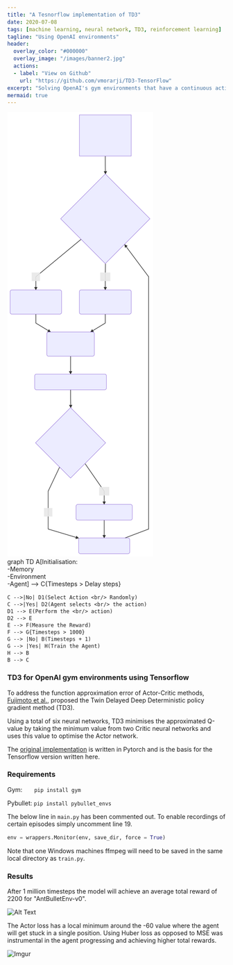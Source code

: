 ```yaml
---
title: "A Tesnorflow implementation of TD3"
date: 2020-07-08
tags: [machine learning, neural network, TD3, reinforcement learning]
tagline: "Using OpenAI environments"
header:
  overlay_color: "#000000"
  overlay_image: "/images/banner2.jpg"
  actions:
  - label: "View on Github"
    url: "https://github.com/vmorarji/TD3-TensorFlow"
excerpt: "Solving OpenAI's gym environments that have a continuous action space using TD3 in TensorFlow 2.x"
mermaid: true
---
```


<object data="/images/mermaid-diagram.svg" type="image/svg+xml">
  <img src="images/mermaid-diagram.svg" />
</object>

<div class="mermaid">
graph TD
    A[Initialisation: <br/> -Memory<br/> -Environment<br/> -Agent] --> C{Timesteps > Delay steps}

    C -->|No| D1(Select Action <br/> Randomly)
    C -->|Yes| D2(Agent selects <br/> the action)
    D1 --> E(Perform the <br/> action)
    D2 --> E    
    E --> F(Measure the Reward)
    F --> G{Timesteps > 1000}
    G --> |No| B(Timesteps + 1)
    G --> |Yes| H(Train the Agent)
    H --> B
    B --> C
</div>




### TD3 for OpenAI gym environments using Tensorflow

To address the function approximation error of Actor-Critic methods, [Fujimoto et al.,](https://arxiv.org/abs/1802.09477) proposed the Twin Delayed Deep Deterministic policy gradient method (TD3).

Using a total of six neural networks, TD3 minimises the approximated Q-value by taking the minimum value from two Critic neural networks and uses this value to optimise the Actor network.

The [original implementation](https://github.com/sfujim/TD3) is written in Pytorch  and is the basis for the Tensorflow version written here.

### Requirements

Gym: &nbsp;&nbsp;&nbsp;&nbsp;&nbsp; `pip install gym`

Pybullet: 	`pip install pybullet_envs`

The below line in `main.py` has been commented out. To enable recordings of certain episodes simply uncomment line 19.
```python
env = wrappers.Monitor(env, save_dir, force = True)
```
Note that one Windows machines ffmpeg will need to be saved in the same local directory as `train.py`.



### Results

After 1 million timesteps the model will achieve an average total reward of 2200 for "AntBulletEnv-v0".


![Alt Text](https://i.imgur.com/EURQj7q.gif)


The Actor loss has a local minimum around the -60 value where the agent will get stuck in a single position. Using Huber loss as opposed to MSE was instrumental in the agent progressing and achieving higher total rewards.

![Imgur](https://i.imgur.com/HosZ5xN.png)

